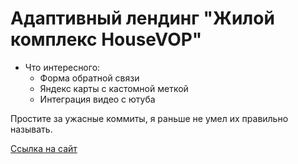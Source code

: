 # Адаптивный лендинг "Жилой комплекс HouseVOP"

* Что интересного:
  * Форма обратной связи 
  * Яндекс карты с кастомной меткой
  * Интеграция видео с ютуба

Простите за ужасные коммиты, я раньше не умел их правильно называть.

<a href="https://eremeow.ru/projects/house_vop/index.html">Ссылка на сайт</a>
